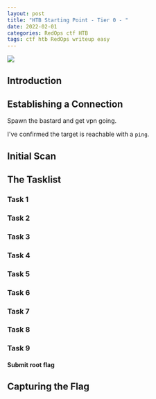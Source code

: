 ```yaml
---
layout: post
title: "HTB Starting Point - Tier 0 - "
date: 2022-02-01
categories: RedOps ctf HTB
tags: ctf htb RedOps writeup easy
---
```

<img src='/assets/img/ctf/htb/sp/tier0/.PNG'/>

## Introduction

## Establishing a Connection

Spawn the bastard and get vpn going.

I've confirmed the target is reachable with a `ping`.

## Initial Scan

## The Tasklist

### Task 1
####

### Task 2
####

### Task 3
###

### Task 4 
####

### Task 5
####

### Task 6
#### 

### Task 7
####

### Task 8
####

### Task 9
####  Submit root flag

## Capturing the Flag

